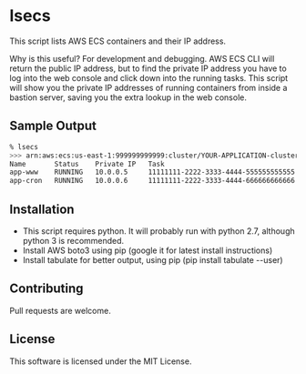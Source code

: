 # lsecs

This script lists AWS ECS containers and their IP address.

Why is this useful? For development and debugging.
AWS ECS CLI will return the public IP address, but to find the private IP address you have to log into the web console and click down into the running tasks.
This script will show you the private IP addresses of running containers from inside a bastion server, saving you the extra lookup in the web console.

## Sample Output

```sh
% lsecs
>>> arn:aws:ecs:us-east-1:999999999999:cluster/YOUR-APPLICATION-cluster
Name       Status    Private IP   Task
app-www    RUNNING   10.0.0.5     11111111-2222-3333-4444-555555555555
app-cron   RUNNING   10.0.0.6     11111111-2222-3333-4444-666666666666
```

## Installation

* This script requires python. It will probably run with python 2.7, although python 3 is recommended.
* Install AWS boto3 using pip (google it for latest install instructions)
* Install tabulate for better output, using pip (pip install tabulate --user)

## Contributing

Pull requests are welcome.

## License

This software is licensed under the MIT License.
